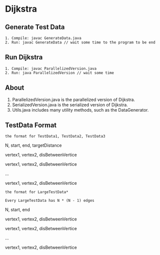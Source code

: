# Dijkstra

## Generate Test Data
```
1. Compile: javac GenerateData.java
2. Run: javac GenerateData // wait some time to the program to be end
```

## Run Dijkstra
```
1. Compile: javac ParallelizedVersion.java
2. Run: java ParallelizedVersion // wait some time
```

## About
1. ParallelizedVersion.java is the parallelized version of Dijkstra.
2. SerializedVersion.java is the serialized version of Dijkstra.
3. Utils.java includes many utility methods, such as the DataGenerator.


## TestData Format

`the format for TestData1, TestData2, TestData3`

N, start, end, targetDistance

vertex1, vertex2, disBetweenVertice

vertex1, vertex2, disBetweenVertice

...

vertex1, vertex2, disBetweenVertice

`the format for LargeTestData*`

`Every LargeTestData has N * (N - 1) edges`

N, start, end

vertex1, vertex2, disBetweenVertice

vertex1, vertex2, disBetweenVertice

...

vertex1, vertex2, disBetweenVertice